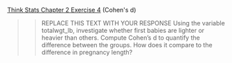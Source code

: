 [Think Stats Chapter 2 Exercise 4](http://greenteapress.com/thinkstats2/html/thinkstats2003.html#toc24) (Cohen's d)

>> REPLACE THIS TEXT WITH YOUR RESPONSE
Using the variable totalwgt_lb, investigate whether first babies are lighter or heavier than others. Compute Cohen’s d to quantify the difference between the groups. How does it compare to the difference in pregnancy length?

